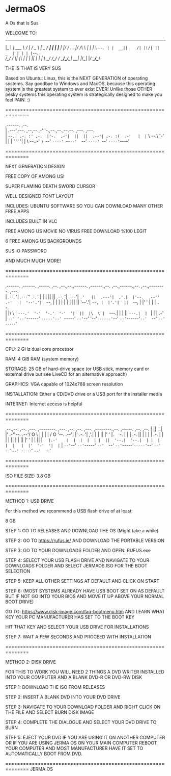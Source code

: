 # JermaOS
A Os that is Sus


WELCOME TO:
  ___ ______________  ___  ___    _____ _____
  |_  |  ___| ___ \  \/  | / _ \  |  _  /  ___|
    | | |__ | |_/ / .  . |/ /_\ \ | | | \ `--.
    | |  __||    /| |\/| ||  _  | | | | |`--. \
/\__/ / |___| |\ \| |  | || | | | \ \_/ /\__/ /
\____/\____/\_| \_\_|  |_/\_| |_/  \___/\____/

THE IS THAT IS VERY SUS

Based on Ubuntu: Linux, this is the NEXT GENERATION of operating systems. Say goodbye to Windows and MacOS, because this operating system is the greatest
system to ever exist EVER! Unlike those OTHER pesky systems this operating system is strategically designed to make you feel PAIN. :)

==============================================================

,------.                ,--.                                
|  .---',---.  ,--,--.,-'  '-.,--.,--.,--.--. ,---.  ,---.  
|  `--,| .-. :' ,-.  |'-.  .-'|  ||  ||  .--'| .-. :(  .-'  
|  |`  \   --.\ '-'  |  |  |  '  ''  '|  |   \   --..-'  `)
`--'    `----' `--`--'  `--'   `----' `--'    `----'`----'

==============================================================

NEXT GENERATION DESIGN

FREE COPY OF AMONG US!

SUPER FLAMING DEATH SWORD CURSOR

WELL DESIGNED FONT LAYOUT

INCLUDES: UBUNTU SOFTWARE SO YOU CAN DOWNLOAD MANY OTHER FREE APPS

INCLUDES BUILT IN VLC

FREE AMONG US MOVIE NO VIRUS FREE DOWNLOAD %100 LEGIT

6 FREE AMONG US BACKGROUNDS

SUS :O PASSWORD

AND MUCH MUCH MORE!

==============================================================
                                                                                                          
,------. ,------. ,-----.   ,--. ,--.,--.,------. ,------.,--.   ,--.,------.,--.  ,--.,--------. ,---.   
|  .--. '|  .---''  .-.  '  |  | |  ||  ||  .--. '|  .---'|   `.'   ||  .---'|  ,'.|  |'--.  .--''   .-'  
|  '--'.'|  `--, |  | |  |  |  | |  ||  ||  '--'.'|  `--, |  |'.'|  ||  `--, |  |' '  |   |  |   `.  `-.  
|  |\  \ |  `---.'  '-'  '-.'  '-'  '|  ||  |\  \ |  `---.|  |   |  ||  `---.|  | `   |   |  |   .-'    |
`--' '--'`------' `-----'--' `-----' `--'`--' '--'`------'`--'   `--'`------'`--'  `--'   `--'   `-----'  

==============================================================

CPU: 2 GHz dual core processor

RAM: 4 GiB RAM (system memory)

STORAGE: 25 GB of hard-drive space (or USB stick, memory card or external drive but see LiveCD for an alternative approach)

GRAPHICS: VGA capable of 1024x768 screen resolution

INSTALLATION: Either a CD/DVD drive or a USB port for the installer media

INTERNET: Internet access is helpful

==============================================================
                                                                                               
,--.,--.  ,--. ,---. ,--------. ,---.  ,--.   ,--.     ,---. ,--------.,--. ,-----. ,--.  ,--.
|  ||  ,'.|  |'   .-''--.  .--'/  O  \ |  |   |  |    /  O  \'--.  .--'|  |'  .-.  '|  ,'.|  |
|  ||  |' '  |`.  `-.   |  |  |  .-.  ||  |   |  |   |  .-.  |  |  |   |  ||  | |  ||  |' '  |
|  ||  | `   |.-'    |  |  |  |  | |  ||  '--.|  '--.|  | |  |  |  |   |  |'  '-'  '|  | `   |
`--'`--'  `--'`-----'   `--'  `--' `--'`-----'`-----'`--' `--'  `--'   `--' `-----' `--'  `--'

==============================================================

ISO FILE SIZE: 3.8 GB


==============================================================

METHOD 1: USB DRIVE

For this method we recommend a USB flash drive of at least:

8 GB

STEP 1:
GO TO RELEASES AND DOWNLOAD THE OS
(Might take a while)

STEP 2:
GO TO https://rufus.ie/
AND DOWNLOAD THE PORTABLE VERSION

STEP 3:
GO TO YOUR DOWNLOADS FOLDER AND OPEN: RUFUS.exe

STEP 4: SELECT YOUR USB FLASH DRIVE AND NAVIGATE TO YOUR DOWNLOADS FOLDER AND SELECT JERMAOS.ISO FOR THE BOOT SELECTION

STEP 5: KEEP ALL OTHER SETTINGS AT DEFAULT AND CLICK ON START

STEP 6: (MOST SYSTEMS ALREADY HAVE USB BOOT SET ON AS DEFAULT BUT IF NOT GO INTO YOUR BIOS AND MOVE IT UP ABOVE YOUR NORMAL BOOT DRIVE)

GO TO: https://www.disk-image.com/faq-bootmenu.htm AND LEARN WHAT KEY YOUR PC MANUFACTURER HAS SET TO THE BOOT KEY

HIT THAT KEY AND SELECT YOUR USB DRIVE FOR INSTALLATIONS
 
STEP 7: WAIT A FEW SECONDS AND PROCEED WITH INSTALLATION


==============================================================

METHOD 2: DISK DRIVE

FOR THIS TO WORK YOU WILL NEED 2 THINGS A DVD WRITER INSTALLED INTO YOUR COMPUTER AND A BLANK DVD-R OR DVD-RW DISK

STEP 1: DOWNLOAD THE ISO FROM RELEASES

STEP 2: INSERT A BLANK DVD INTO YOUR DVD DRIVE

STEP 3: NAVIGATE TO YOUR DOWNLOAD FOLDER AND RIGHT CLICK ON THE FILE AND SELECT BURN DISK IMAGE

STEP 4: COMPLETE THE DIALOGUE AND SELECT YOUR DVD DRIVE TO BURN

STEP 5: EJECT YOUR DVD IF YOU ARE USING IT ON ANOTHER COMPUTER OR IF YOU ARE USING JERMA OS ON YOUR MAIN COMPUTER REBOOT YOUR COMPUTER AND MOST
MANUFACTURER HAVE IT SET TO AUTOMATICALLY BOOT FROM DVD.

==============================================================
JERMA OS



